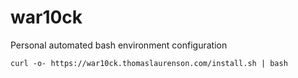# war10ck

Personal automated bash environment configuration

```
curl -o- https://war10ck.thomaslaurenson.com/install.sh | bash
```
